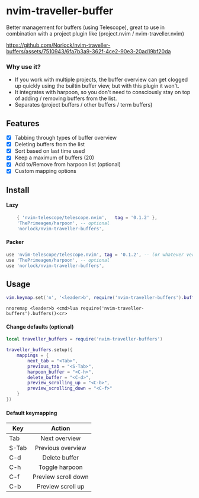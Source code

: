 # nvim-traveller-buffer
Better management for buffers (using Telescope), great to use in combination with a project plugin like (project.nvim /
nvim-traveller.nvim)

https://github.com/Norlock/nvim-traveller-buffers/assets/7510943/6fa7b3a9-362f-4ce2-90e3-20ad19bf20da

### Why use it?
- If you work with multiple projects, the buffer overview can get clogged up quickly using
the builtin buffer view, but with this plugin it won't.
- It integrates with harpoon, so you don't need to consciously stay on top of adding /
removing buffers from the list.
- Separates (project buffers / other buffers / term buffers)

## Features
- [x] Tabbing through types of buffer overview
- [x] Deleting buffers from the list
- [x] Sort based on last time used
- [x] Keep a maximum of buffers (20)
- [x] Add to/Remove from  harpoon list (optional)
- [x] Custom mapping options

## Install

#### Lazy
```lua
    { 'nvim-telescope/telescope.nvim',   tag = '0.1.2' },
    'ThePrimeagen/harpoon', -- optional
    'norlock/nvim-traveller-buffers',
```

#### Packer
```lua
use 'nvim-telescope/telescope.nvim', tag = '0.1.2', -- (or whatever version)
use 'ThePrimeagen/harpoon', -- optional
use 'norlock/nvim-traveller-buffers',
```

## Usage
```lua
vim.keymap.set('n', '<leader>b', require('nvim-traveller-buffers').buffers, {})
```

```viml
nnoremap <leader>b <cmd>lua require('nvim-traveller-buffers').buffers()<cr>
```

#### Change defaults (optional)
```lua
local traveller_buffers = require('nvim-traveller-buffers')

traveller_buffers.setup({
    mappings = {
        next_tab = "<Tab>",
        previous_tab = "<S-Tab>",
        harpoon_buffer = "<C-h>",
        delete_buffer = "<C-d>",
        preview_scrolling_up = "<C-b>",
        preview_scrolling_down = "<C-f>"
    }
})
```

#### Default keymapping
| Key       | Action                 |
|-----------|:----------------------:|
| Tab       | Next overview          |
| S-Tab     | Previous overview      |
| C-d       | Delete buffer          |
| C-h       | Toggle harpoon         |
| C-f       | Preview scroll down    |
| C-b       | Preview scroll up      |
